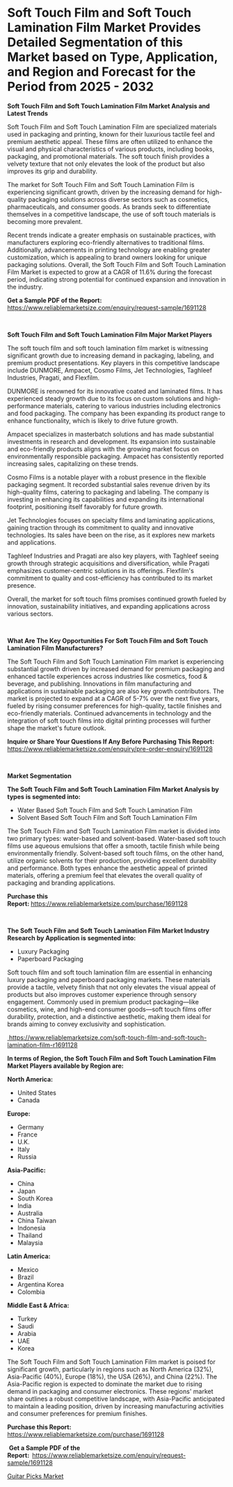 <p><h1>Soft Touch Film and Soft Touch Lamination Film Market Provides Detailed Segmentation of this Market based on Type, Application, and Region and Forecast for the Period from 2025 - 2032</h1></p><p><strong>Soft Touch Film and Soft Touch Lamination Film Market Analysis and Latest Trends</strong></p>
<p><p>Soft Touch Film and Soft Touch Lamination Film are specialized materials used in packaging and printing, known for their luxurious tactile feel and premium aesthetic appeal. These films are often utilized to enhance the visual and physical characteristics of various products, including books, packaging, and promotional materials. The soft touch finish provides a velvety texture that not only elevates the look of the product but also improves its grip and durability.</p><p>The market for Soft Touch Film and Soft Touch Lamination Film is experiencing significant growth, driven by the increasing demand for high-quality packaging solutions across diverse sectors such as cosmetics, pharmaceuticals, and consumer goods. As brands seek to differentiate themselves in a competitive landscape, the use of soft touch materials is becoming more prevalent. </p><p>Recent trends indicate a greater emphasis on sustainable practices, with manufacturers exploring eco-friendly alternatives to traditional films. Additionally, advancements in printing technology are enabling greater customization, which is appealing to brand owners looking for unique packaging solutions. Overall, the Soft Touch Film and Soft Touch Lamination Film Market is expected to grow at a CAGR of 11.6% during the forecast period, indicating strong potential for continued expansion and innovation in the industry.</p></p>
<p><strong>Get a Sample PDF of the Report:&nbsp;</strong> <a href="https://www.reliablemarketsize.com/enquiry/request-sample/1691128?utm_campaign=1886&utm_medium=2&utm_source=Github&utm_content=ia&utm_term=07012025&utm_id=soft-touch-film-and-soft-touch-lamination-film">https://www.reliablemarketsize.com/enquiry/request-sample/1691128</a></p>
<p>&nbsp;</p>
<p><strong>Soft Touch Film and Soft Touch Lamination Film Major Market Players</strong></p>
<p><p>The soft touch film and soft touch lamination film market is witnessing significant growth due to increasing demand in packaging, labeling, and premium product presentations. Key players in this competitive landscape include DUNMORE, Ampacet, Cosmo Films, Jet Technologies, Taghleef Industries, Pragati, and Flexfilm.</p><p>DUNMORE is renowned for its innovative coated and laminated films. It has experienced steady growth due to its focus on custom solutions and high-performance materials, catering to various industries including electronics and food packaging. The company has been expanding its product range to enhance functionality, which is likely to drive future growth.</p><p>Ampacet specializes in masterbatch solutions and has made substantial investments in research and development. Its expansion into sustainable and eco-friendly products aligns with the growing market focus on environmentally responsible packaging. Ampacet has consistently reported increasing sales, capitalizing on these trends.</p><p>Cosmo Films is a notable player with a robust presence in the flexible packaging segment. It recorded substantial sales revenue driven by its high-quality films, catering to packaging and labeling. The company is investing in enhancing its capabilities and expanding its international footprint, positioning itself favorably for future growth.</p><p>Jet Technologies focuses on specialty films and laminating applications, gaining traction through its commitment to quality and innovative technologies. Its sales have been on the rise, as it explores new markets and applications.</p><p>Taghleef Industries and Pragati are also key players, with Taghleef seeing growth through strategic acquisitions and diversification, while Pragati emphasizes customer-centric solutions in its offerings. Flexfilm's commitment to quality and cost-efficiency has contributed to its market presence.</p><p>Overall, the market for soft touch films promises continued growth fueled by innovation, sustainability initiatives, and expanding applications across various sectors.</p></p>
<p>&nbsp;</p>
<p><strong>What Are The Key Opportunities For Soft Touch Film and Soft Touch Lamination Film Manufacturers?</strong></p>
<p><p>The Soft Touch Film and Soft Touch Lamination Film market is experiencing substantial growth driven by increased demand for premium packaging and enhanced tactile experiences across industries like cosmetics, food & beverage, and publishing. Innovations in film manufacturing and applications in sustainable packaging are also key growth contributors. The market is projected to expand at a CAGR of 5-7% over the next five years, fueled by rising consumer preferences for high-quality, tactile finishes and eco-friendly materials. Continued advancements in technology and the integration of soft touch films into digital printing processes will further shape the market's future outlook.</p></p>
<p><strong>Inquire or Share Your Questions If Any Before Purchasing This Report:</strong> <a href="https://www.reliablemarketsize.com/enquiry/pre-order-enquiry/1691128?utm_campaign=1886&utm_medium=2&utm_source=Github&utm_content=ia&utm_term=07012025&utm_id=soft-touch-film-and-soft-touch-lamination-film">https://www.reliablemarketsize.com/enquiry/pre-order-enquiry/1691128</a></p>
<p>&nbsp;</p>
<p><strong>Market Segmentation</strong></p>
<p><strong>The Soft Touch Film and Soft Touch Lamination Film Market Analysis by types is segmented into:</strong></p>
<p><ul><li>Water Based Soft Touch Film and Soft Touch Lamination Film</li><li>Solvent Based Soft Touch Film and Soft Touch Lamination Film</li></ul></p>
<p><p>The Soft Touch Film and Soft Touch Lamination Film market is divided into two primary types: water-based and solvent-based. Water-based soft touch films use aqueous emulsions that offer a smooth, tactile finish while being environmentally friendly. Solvent-based soft touch films, on the other hand, utilize organic solvents for their production, providing excellent durability and performance. Both types enhance the aesthetic appeal of printed materials, offering a premium feel that elevates the overall quality of packaging and branding applications.</p></p>
<p><strong>Purchase this Report:&nbsp;</strong><a href="https://www.reliablemarketsize.com/purchase/1691128?utm_campaign=1886&utm_medium=2&utm_source=Github&utm_content=ia&utm_term=07012025&utm_id=soft-touch-film-and-soft-touch-lamination-film">https://www.reliablemarketsize.com/purchase/1691128</a></p>
<p>&nbsp;</p>
<p><strong>The Soft Touch Film and Soft Touch Lamination Film Market Industry Research by Application is segmented into:</strong></p>
<p><ul><li>Luxury Packaging</li><li>Paperboard Packaging</li></ul></p>
<p><p>Soft touch film and soft touch lamination film are essential in enhancing luxury packaging and paperboard packaging markets. These materials provide a tactile, velvety finish that not only elevates the visual appeal of products but also improves customer experience through sensory engagement. Commonly used in premium product packaging—like cosmetics, wine, and high-end consumer goods—soft touch films offer durability, protection, and a distinctive aesthetic, making them ideal for brands aiming to convey exclusivity and sophistication.</p></p>
<p><a href="https://www.reliablemarketsize.com/soft-touch-film-and-soft-touch-lamination-film-r1691128?utm_campaign=1886&utm_medium=2&utm_source=Github&utm_content=ia&utm_term=07012025&utm_id=soft-touch-film-and-soft-touch-lamination-film">&nbsp;https://www.reliablemarketsize.com/soft-touch-film-and-soft-touch-lamination-film-r1691128</a></p>
<p><strong>In terms of Region, the Soft Touch Film and Soft Touch Lamination Film Market Players available by Region are:</strong></p>
<p>
    <p> <strong> North America: </strong>
        <ul>
            <li>United States</li>
            <li>Canada</li>
        </ul>
        </p> 
    <p> <strong> Europe: </strong>
        <ul>
            <li>Germany</li>
            <li>France</li>
            <li>U.K.</li>
            <li>Italy</li>
            <li>Russia</li>
        </ul>
        </p> 
    <p> <strong> Asia-Pacific: </strong>
        <ul>
            <li>China</li>
            <li>Japan</li>
            <li>South Korea</li>
            <li>India</li>
            <li>Australia</li>
            <li>China Taiwan</li>
            <li>Indonesia</li>
            <li>Thailand</li>
            <li>Malaysia</li>
        </ul>
        </p> 
    <p> <strong> Latin America: </strong>
        <ul>
            <li>Mexico</li>
            <li>Brazil</li>
            <li>Argentina Korea</li>
            <li>Colombia</li>
        </ul>
        </p> 
    <p> <strong> Middle East & Africa: </strong>
        <ul>
            <li>Turkey</li>
            <li>Saudi</li>
            <li>Arabia</li>
            <li>UAE</li>
            <li>Korea</li>
        </ul>
    </p>
    </p>
<p><p>The Soft Touch Film and Soft Touch Lamination Film market is poised for significant growth, particularly in regions such as North America (32%), Asia-Pacific (40%), Europe (18%), the USA (26%), and China (22%). The Asia-Pacific region is expected to dominate the market due to rising demand in packaging and consumer electronics. These regions' market share outlines a robust competitive landscape, with Asia-Pacific anticipated to maintain a leading position, driven by increasing manufacturing activities and consumer preferences for premium finishes.</p></p>
<p><strong>Purchase this Report: </strong><a href="https://www.reliablemarketsize.com/purchase/1691128?utm_campaign=1886&utm_medium=2&utm_source=Github&utm_content=ia&utm_term=07012025&utm_id=soft-touch-film-and-soft-touch-lamination-film">https://www.reliablemarketsize.com/purchase/1691128</a></p>
<p>&nbsp;<strong>Get a Sample PDF of the Report:&nbsp;&nbsp;</strong><a href="https://www.reliablemarketsize.com/enquiry/request-sample/1691128?utm_campaign=1886&utm_medium=2&utm_source=Github&utm_content=ia&utm_term=07012025&utm_id=soft-touch-film-and-soft-touch-lamination-film">https://www.reliablemarketsize.com/enquiry/request-sample/1691128</a></p>
<p><strong></strong></p>
<p><p><a href="https://github.com/vimar16th/Market-Research-Report-List-7/blob/main/guitar-picks-market.md?utm_campaign=1886&utm_medium=2&utm_source=Github&utm_content=ia&utm_term=07012025&utm_id=soft-touch-film-and-soft-touch-lamination-film">Guitar Picks Market</a></p></p>